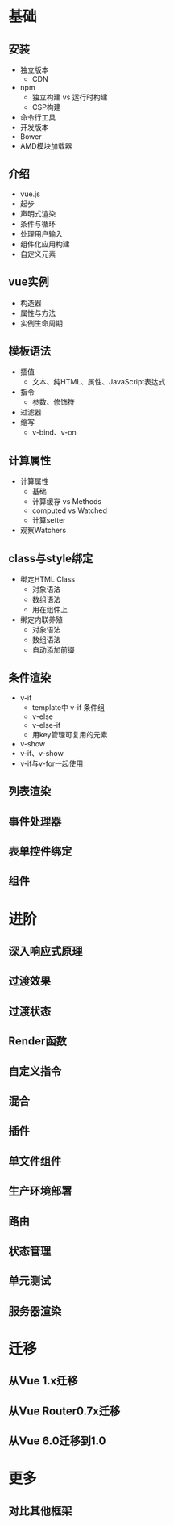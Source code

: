 # 基础
## 安装
- 独立版本
    - CDN
- npm
    - 独立构建 vs 运行时构建
    - CSP构建
- 命令行工具
- 开发版本
- Bower
- AMD模块加载器
## 介绍
- vue.js
- 起步
- 声明式渲染
- 条件与循环
- 处理用户输入
- 组件化应用构建
- 自定义元素
## vue实例
- 构造器
- 属性与方法
- 实例生命周期
## 模板语法
- 插值
    - 文本、纯HTML、属性、JavaScript表达式
- 指令
    - 参数、修饰符
- 过滤器
- 缩写
    - v-bind、v-on
## 计算属性
- 计算属性
    - 基础
    - 计算缓存 vs Methods
    - computed vs Watched
    - 计算setter
- 观察Watchers
## class与style绑定
- 绑定HTML Class
    - 对象语法
    - 数组语法
    - 用在组件上
- 绑定内联养殖
    - 对象语法
    - 数组语法
    - 自动添加前缀
## 条件渲染
- v-if
    - template中 v-if 条件组
    - v-else
    - v-else-if
    - 用key管理可复用的元素
- v-show
- v-if、v-show
- v-if与v-for一起使用
## 列表渲染
## 事件处理器
## 表单控件绑定
## 组件

# 进阶
## 深入响应式原理
## 过渡效果
## 过渡状态
## Render函数
## 自定义指令
## 混合
## 插件
## 单文件组件
## 生产环境部署
## 路由
## 状态管理
## 单元测试
## 服务器渲染

# 迁移
## 从Vue 1.x迁移
## 从Vue Router0.7x迁移
## 从Vue 6.0迁移到1.0

# 更多
## 对比其他框架